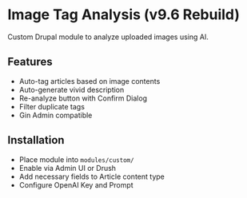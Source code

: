 # Image Tag Analysis (v9.6 Rebuild)

Custom Drupal module to analyze uploaded images using AI.

## Features
- Auto-tag articles based on image contents
- Auto-generate vivid description
- Re-analyze button with Confirm Dialog
- Filter duplicate tags
- Gin Admin compatible

## Installation
- Place module into `modules/custom/`
- Enable via Admin UI or Drush
- Add necessary fields to Article content type
- Configure OpenAI Key and Prompt
